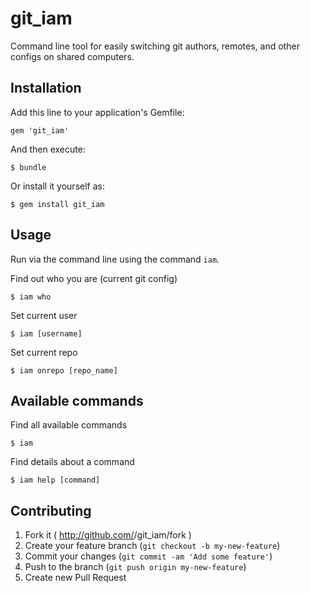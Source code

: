 # git_iam

Command line tool for easily switching git authors, remotes, and other configs on shared computers.

## Installation

Add this line to your application's Gemfile:

    gem 'git_iam'

And then execute:

    $ bundle

Or install it yourself as:

    $ gem install git_iam

## Usage

Run via the command line using the command `iam`.

Find out who you are (current git config)

```shell
$ iam who
```

Set current user

```shell
$ iam [username]
```

Set current repo

```shell
$ iam onrepo [repo_name]
```

## Available commands

Find all available commands

```shell
$ iam
```

Find details about a command

```shell
$ iam help [command]
```

## Contributing

1. Fork it ( http://github.com/<my-github-username>/git_iam/fork )
2. Create your feature branch (`git checkout -b my-new-feature`)
3. Commit your changes (`git commit -am 'Add some feature'`)
4. Push to the branch (`git push origin my-new-feature`)
5. Create new Pull Request
